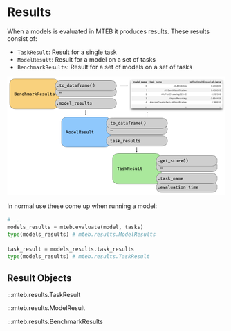 # Results

When a models is evaluated in MTEB it produces results. These results consist of:

- `TaskResult`: Result for a single task
- `ModelResult`: Result for a model on a set of tasks
- `BenchmarkResults`: Result for a set of models on a set of tasks

![](../images/visualizations/result_objects.png)

In normal use these come up when running a model:
```python
# ...
models_results = mteb.evaluate(model, tasks)
type(models_results) # mteb.results.ModelResults

task_result = models_results.task_results
type(models_results) # mteb.results.TaskResult
```

## Result Objects

:::mteb.results.TaskResult

:::mteb.results.ModelResult

:::mteb.results.BenchmarkResults
